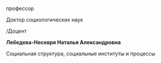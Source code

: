 профессор

Доктор социологических наук

/Доцент

**Лебедева-Несевря Наталья Александровна**

Социальная структура, социальные институты и процессы
